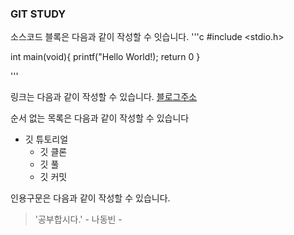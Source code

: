 ### GIT STUDY

소스코드 블록은 다음과 같이 작성할 수 잇습니다.
'''c
#include <stdio.h>

int main(void){
  printf("Hello World!);
  return 0
}

'''

링크는 다음과 같이 작성할 수 있습니다.
[블로그주소](https://blog.naver.com/ndb796)


순서 없는 목록은 다음과 같이 작성할 수 있습니다
* 깃 튜토리얼
  * 깃 클론
  * 깃 풀
  * 깃 커밋
 
인용구문은 다음과 같이 작성할 수 있습니다.
> '공부합시다.' - 나동빈 -


